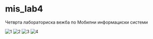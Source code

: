 # mis_lab4

Четврта лабораториска вежба по Мобилни информациски системи

![1](./img1.jpg)
![2](./img2.jpg)
![3](./img3.jpg)
![4](./img4.jpg)
